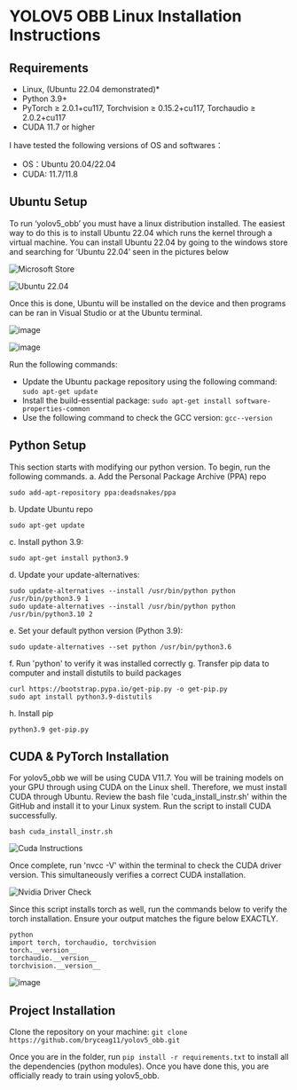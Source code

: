 # YOLOV5 OBB Linux Installation Instructions 
## Requirements
* Linux, (Ubuntu 22.04 demonstrated)*
* Python 3.9+ 
* PyTorch ≥ 2.0.1+cu117, Torchvision ≥ 0.15.2+cu117, Torchaudio ≥ 2.0.2+cu117
* CUDA 11.7 or higher

I have tested the following versions of OS and softwares：
* OS：Ubuntu 20.04/22.04
* CUDA: 11.7/11.8

## Ubuntu Setup
To run ‘yolov5_obb’ you must have a linux distribution installed. 
The easiest way to do this is to install Ubuntu 22.04 which runs the kernel through a virtual machine.
You can install Ubuntu 22.04 by going to the windows store and searching for ‘Ubuntu 22.04’ seen in the pictures below 

![Microsoft Store](https://github.com/bryceag11/yolov5_obb/assets/67086260/2277a2d2-3ba1-480a-ae0a-53de9df963fd)

![Ubuntu 22.04](https://github.com/bryceag11/yolov5_obb/assets/67086260/c5fc9dc1-bd84-46df-9ba6-b8f7e9048f04)

Once this is done, Ubuntu will be installed on the device and then programs can be ran in Visual Studio or at the Ubuntu terminal.

![image](https://github.com/bryceag11/yolov5_obb/assets/67086260/cbbfc92f-5601-4a9b-93de-f3c0be8da94a)

![image](https://github.com/bryceag11/yolov5_obb/assets/67086260/6babc8dc-fa81-4bc4-8f21-05ca498c6c4a)

Run the following commands:
* Update the Ubuntu package repository using the following command:
``` sudo apt-get update ```
* Install the build-essential package:
``` sudo apt-get install software-properties-common ```
* Use the following command to check the GCC version: ``` gcc--version ```



## Python Setup

This section starts with modifying our python version. To begin, run the following commands. 
a. Add the Personal Package Archive (PPA) repo
 ```
 sudo add-apt-repository ppa:deadsnakes/ppa
 ```
b. Update Ubuntu repo
 ```
 sudo apt-get update
 ```
c. Install python 3.9:
 ```
 sudo apt-get install python3.9
 ```
d. Update your update-alternatives:
```
sudo update-alternatives --install /usr/bin/python python /usr/bin/python3.9 1
sudo update-alternatives --install /usr/bin/python python /usr/bin/python3.10 2
```
 
e. Set your default python version (Python 3.9):
```
sudo update-alternatives --set python /usr/bin/python3.6
```
f. Run 'python' to verify it was installed correctly
g.  Transfer pip data to computer and install distutils to build packages
```
curl https://bootstrap.pypa.io/get-pip.py -o get-pip.py
sudo apt install python3.9-distutils
```
h. Install pip
```
python3.9 get-pip.py
```
## CUDA & PyTorch Installation

For yolov5_obb we will be using CUDA V11.7. You will be training models on your GPU through using CUDA on the Linux shell. Therefore, we must install CUDA through Ubuntu.
Review the bash file 'cuda_install_instr.sh' within the GitHub and install it to your Linux system. Run the script to install CUDA successfully.
```
bash cuda_install_instr.sh
```
![Cuda Instructions](https://github.com/bryceag11/yolov5_obb/assets/67086260/bd75b53f-bdd4-410d-b14b-66b5ac0a53d6)

Once complete, run 'nvcc -V' within the terminal to check the CUDA driver version. This simultaneously verifies a correct CUDA installation.

![Nvidia Driver Check](https://github.com/bryceag11/yolov5_obb/assets/67086260/7da60f82-ac79-4fbe-999f-7f833bb6cdf1)

Since this script installs torch as well, run the commands below to verify the torch installation. Ensure your output matches the figure below EXACTLY.
```
python
import torch, torchaudio, torchvision
torch.__version__
torchaudio.__version__
torchvision.__version__
```

![image](https://github.com/bryceag11/yolov5_obb/assets/67086260/20936d1f-205a-433d-8ac9-f3309c237e0f)

## Project Installation

Clone the repository on your machine: ``` git clone https://github.com/bryceag11/yolov5_obb.git ```

Once you are in the folder, run ``` pip install -r requirements.txt ``` to install all the dependencies (python modules). Once you have done this, you are officially ready to train using yolov5_obb.


